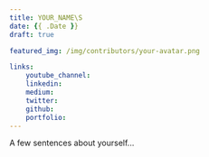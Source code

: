 ```yaml
---
title: YOUR_NAME\S
date: {{ .Date }}
draft: true

featured_img: /img/contributors/your-avatar.png

links:
    youtube_channel: 
    linkedin: 
    medium: 
    twitter:
    github:
    portfolio: 
---
```


A few sentences about yourself...
